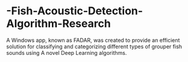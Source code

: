 # -Fish-Acoustic-Detection-Algorithm-Research
A Windows app, known as FADAR, was created to provide an efficient solution for classifying and categorizing different types of grouper fish sounds using A novel Deep Learning  algorithms.
